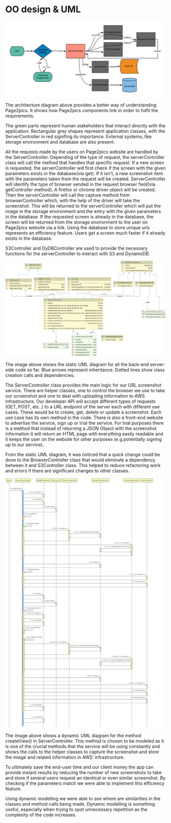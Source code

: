 # OO design & UML

![Architecture diagram](images/Arch.png)

The architecture diagram above provides a better way of understanding Page2pics. It shows how Page2pics components link in order to fulfil the requirements.

The green parts represent human stakeholders that interact directly with the application. Rectangular grey shapes represent application classes, with the ServerController in red signifing its importance. External systems, like storage environment and database are also present.

All the requests made by the users on Page2pics website are handled by the ServerController. Depending of the type of request, the serverController class will call the method that handles that specific request. If a new screen is requested, the serverController will first check if the screen with the given parameters exists in the database(via get). If it isn't, a new screenshot item with the parameters taken from the request will be created. ServerController will identify the type of browser sended in the request browser field(via getController method). A firefox or chrome driver object will be created. Then the serverController will call the capture method from browserController which, with the help of the driver will take the screenshot. This will be returned to the serverController which will put the image in the storage environment and the entry with the given parameters in the database. If the requested screen is already in the database, the screen will be returned from the storage environment to the user on Page2pics website via a link. Using the database to store unique urls represents an efficiency feature. Users get a screen much faster if it already exists in the database.

S3Controller and DyDBController are used to provide the necessary functions for the serverController to interact with S3 and DynamoDB.

![Static UML](images/Static_uml.png)

The image above shows the static UML diagram for all the back-end server-side code so far. Blue arrows represent inheritance. Dotted lines show class creation calls and dependencies.

The ServerController class provides the main logic for our URL screenshot service. There are helper classes, one to control the browser we use to take our screenshot and one to deal with uploading information to AWS infrastructure. Our developer API will accept different types of requests (GET, POST, etc..) to a URL endpoint of the server each with different use cases. These would be to create, get, delete or update a screenshot. Each use case has its own method in the code. There is also a front-end website to advertise the service, sign up or trial the service. For trial purposes there is a method that instead of returning a JSON Object with the screenshot information it will return an HTML page with everything easily readable and it keeps the user on the website for other purposes (e.g.potentially signing up to our service).

From the static UML diagram, it was noticed that a quick change could be done to the BrowserController class that would eliminate a dependency between it and S3Controller class. This helped to reduce refactoring work and errors if there are significant changes to other classes.

![Dynamic UML](images/dynamic_uml_createView().png)

The image above shows a dynamic UML diagram for the method createView() in ServerController. This method is chosen to be modeled as it is one of the crucial methods that the service will be using constantly and shows the calls to the helper classes to capture the screenshot and store the image and related information in AWS’ infrastructure.

To ultimately save the end-user time and our client money the app can provide instant results by reducing the number of new screenshots to take and store if several users request an identical or even similar screenshot. By checking if the parameters match we were able to implement this efficiency feature.

Using dynamic modelling we were able to see where are similarities in the classes and method calls being made. Dynamic modelling is something useful, especially when trying to spot unnecessary repetition as the complexity of the code increases.
